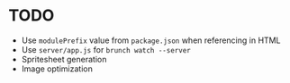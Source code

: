 TODO
====

* Use `modulePrefix` value from `package.json` when referencing in HTML
* Use `server/app.js` for `brunch watch --server`
* Spritesheet generation
* Image optimization

